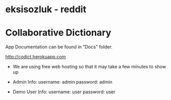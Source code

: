 # eksisozluk - reddit
# Collaborative Dictionary

App Documentation can be found in "Docs" folder.

  http://codict.herokuapp.com
- We are using free web hosting so that it may take a few minutes to show up

-   Admin Info:
     username: admin
     password: admin

-   Demo User Info:
     username: user
     password: user

